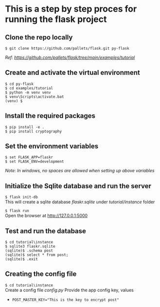 # This is a step by step proces for running the flask project

## Clone the repo locally 
` $ git clone https://github.com/pallets/flask.git py-flask  `  

_Ref: https://github.com/pallets/flask/tree/main/examples/tutorial_

## Create and activate the virtual environment  

`$ cd py-flask `  
`$ cd examples/tutorial `  
`$ python -m venv venv `  
`$ venv\Scripts\activate.bat `  
`(venv) $ `  

## Install the required packages
`$ pip install -e . `  
`$ pip install cryptography `

## Set the environment variables
`$ set FLASK_APP=flaskr `  
`$ set FLASK_ENV=development `  

_Note: In windows, no spaces are allowed when setting up above variables_  

## Initialize the Sqlite database and run the server
`$ flask init-db `  
This will create a sqlite database _flaskr.sqlite_ under _tutorial/instance_ folder  

`$ flask run `  
Open the browser at http://127.0.0.1:5000  


 ## Test and run the database
`$ cd tutorial\instance `  
`$ sqlite3 flaskr.sqlite `  
`(sqlite)$ .schema post `  
`(sqlite)$ select * from post; `  
`(sqlite)$ .exit `  


## Creating the config file
`$ cd tutorial\instance `  
Create a config file _config.py_ 
Provide the app config key, values
- ` POST_MASTER_KEY="This is the key to encrypt post" `  
